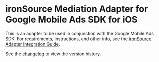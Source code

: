 # ironSource Mediation Adapter for Google Mobile Ads SDK for iOS

This is an adapter to be used in conjunction with the Google Mobile Ads SDK.
For requirements, instructions, and other info, see the
[ironSource Adapter Integration Guide](https://developers.google.com/admob/ios/mediation/ironsource).

See the [changelog](https://developers.google.com/admob/ios/mediation/ironsource#ironsource-ios-mediation-adapter-changelog)
to view the version history.
